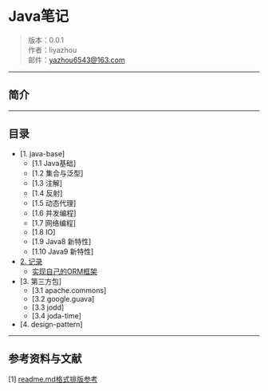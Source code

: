 # Java笔记


> 版本：0.0.1 <br/>
> 作者：liyazhou <br/>
> 邮件：yazhou6543@163.com


----


## 简介


----


## 目录


- [1. java-base]
    - [1.1 Java基础]
    - [1.2 集合与泛型]
    - [1.3 注解]
    - [1.4 反射]
    - [1.5 动态代理]
    - [1.6 并发编程]
    - [1.7 网络编程]
    - [1.8 IO]
    - [1.9 Java8 新特性]
    - [1.10 Java9 新特性]
- [2. 记录](note)
    - [实现自己的ORM框架](实现自己的ORM框架.md)
- [3. 第三方包]
    - [3.1 apache.commons]
    - [3.2 google.guava]
    - [3.3 jodd]
    - [3.4 joda-time] 
- [4. design-pattern]


----


## 参考资料与文献

[1] [readme.md格式排版参考](https://github.com/lijin-THU/notes-machine-learning/blame/master/ReadMe.md)



